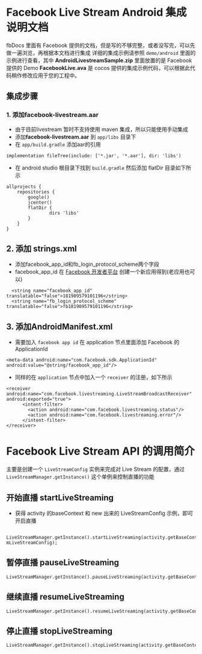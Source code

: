 # Facebook Live Stream Android 集成说明文档
fbDocs 里面有 Facebook 提供的文档，但是写的不够完整，或者没写完，可以先做一遍浏览，再根据本文档进行集成
详细的集成示例请参照 `demo/android` 里面的示例进行查看，其中 **AndroidLivestreamSample.zip** 里面放置的是 Facebook 提供的 Demo
**FacebookLive.ava** 是 cocos 提供的集成示例代码，可以根据此代码稍作修改应用于您的工程中。
## 集成步骤
### 1. 添加facebook-livestream.aar
 - 由于目前livestream 暂时不支持使用 maven 集成，所以只能使用手动集成
 - 添加**facebook-livestream.aar** 到 `app/libs` 目录下
 - 在 `app/build.gradle` 添加aar的引用
 ````
 implementation fileTree(include: ['*.jar', '*.aar'], dir: 'libs')
 ````
 - 在 android studio 根目录下找到 `build.gradle` 然后添加 flatDir 目录如下所示
 ````
 allprojects {
     repositories {
         google()
         jcenter()
         flatDir {
                 dirs 'libs'
         }
     }
 }
 ````
## 2. 添加 strings.xml
 - 添加facebook_app_id和fb_login_protocol_scheme两个字段
 - facebook_app_id 在 <a href="https://developers.facebook.com/">Facebook 开发者平台</a> 创建一个新应用得到(老应用也可以)
 ````
   <string name="facebook_app_id" translatable="false">181909579101196</string>
   <string name="fb_login_protocol_scheme" translatable="false">fb181909579101196</string>
 ````
    
## 3. 添加AndroidManifest.xml
 - 需要加入 `facebook app id` 在 application 节点里面添加 Facebook 的 ApplicationId
 ````
 <meta-data android:name="com.facebook.sdk.ApplicationId" android:value="@string/facebook_app_id"/>
 ````
 - 同样的在 `application` 节点中加入一个 `receiver` 的注册，如下所示
 ````
 <receiver android:name="com.facebook.livestreaming.LiveStreamBroadcastReceiver" android:exported="true">
       <intent-filter>
         <action android:name="com.facebook.livestreaming.status"/>
         <action android:name="com.facebook.livestreaming.error"/>
       </intent-filter>
 </receiver>
 ````
 
# Facebook Live Stream API 的调用简介
主要是创建一个 `LiveStreamConfig` 实例来完成对 Live Stream 的配置，通过 `LiveStreamManager.getInstance()` 这个单例来控制直播的功能
## 开始直播 startLiveStreaming
- 获得 activity 的baseContext 和 new 出来的 LiveStreamConfig 示例，即可开启直播
````
 LiveStreamManager.getInstance().startLiveStreaming(activity.getBaseContext(), mLiveStreamConfig);
````
## 暂停直播 pauseLiveStreaming
````
LiveStreamManager.getInstance().pauseLiveStreaming(activity.getBaseContext());
````

## 继续直播 resumeLiveStreaming
````
LiveStreamManager.getInstance().resumeLiveStreaming(activity.getBaseContext());
````

## 停止直播 stopLiveStreaming
````
LiveStreamManager.getInstance().stopLiveStreaming(activity.getBaseContext());
````
